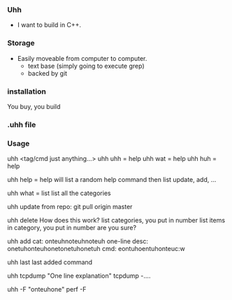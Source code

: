 ### Uhh
* I want to build in C++.

### Storage
* Easily moveable from computer to computer.
    * text base (simply going to execute grep)
    * backed by git

### installation
You buy, you build

### .uhh file

### Usage
uhh <tag/cmd just anything...> <fuzzyfind>
uhh uhh = help
uhh wat = help
uhh huh = help

uhh help = help
    will list a random help command
    then list update, add, ...

uhh what = list
    list all the categories

uhh update
    from repo: git pull origin master

uhh delete
    How does this work?
    list categories, you put in number
    list items in category, you put in number
    are you sure?

uhh add
    cat: onteuhnoteuhnoteuh
    one-line desc: onetuhonteuhonetonetuhonetuh
    cmd: eontuhoentuhonteuc:w

uhh last
    last added command

uhh tcpdump
 "One line explanation"
 tcpdump -....

uhh -F
  "onteuhone"
  perf -F



